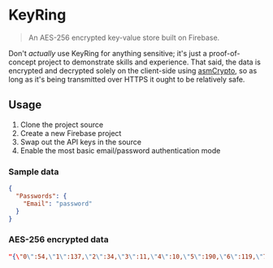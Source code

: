 # KeyRing
> An AES-256 encrypted key-value store built on Firebase.

Don't _actually_ use KeyRing for anything sensitive; it's just a proof-of-concept project to demonstrate skills and experience. That said, the data is encrypted and decrypted solely on the client-side using [asmCrypto](https://github.com/vibornoff/asmcrypto.js), so as long as it's being transmitted over HTTPS it ought to be relatively safe.


## Usage

1. Clone the project source
2. Create a new Firebase project
3. Swap out the API keys in the source
4. Enable the most basic email/password authentication mode


### Sample data
```json
{
  "Passwords": {
    "Email": "password"
  }
}
```


### AES-256 encrypted data
```json
"{\"0\":54,\"1\":137,\"2\":34,\"3\":11,\"4\":10,\"5\":190,\"6\":119,\"7\":115,\"8\":195,\"9\":120,\"10\":193,\"11\":253,\"12\":201,\"13\":113,\"14\":206,\"15\":189,\"16\":243,\"17\":168,\"18\":255,\"19\":181,\"20\":86,\"21\":238,\"22\":105,\"23\":3,\"24\":219,\"25\":130,\"26\":177,\"27\":180,\"28\":7,\"29\":131,\"30\":170,\"31\":184,\"32\":244,\"33\":102,\"34\":93,\"35\":102,\"36\":222,\"37\":170,\"38\":46,\"39\":122,\"40\":158,\"41\":204,\"42\":91,\"43\":224,\"44\":213,\"45\":26,\"46\":155,\"47\":74,\"48\":139,\"49\":80}"
```
